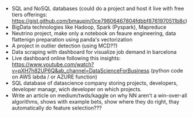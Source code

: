 - SQL and NoSQL databases (could do a project and host it live with free tiers offerings: https://gist.github.com/bmaupin/0ce79806467804fdbbf8761970511b8c)
- BigData technologies like Hadoop, Spark (Pyspark), Mapreduce
- Neutrino project, make only a notebook on feaure engineering, data flattenign preparation using panda's vectorization
- A project in outlier detection (using MCD??)
- Data scraping with dashboard for visualize job demand in barcelona
- Live dashboard online following this insights: https://www.youtube.com/watch?v=pXH7h82UP6Q&ab_channel=DataScienceForBusiness (python code on AWS labda / or AZURE function)
- SQL database of datascience company storing projects, developers, developer managr, wich developer on which projects.
- Write an article on medium/twds/kaggle on why NN aren't a win-over-all algorithms, shows with example bets, show where they do right, thay automatically do feature selection???
